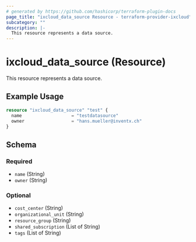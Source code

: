 ```yaml
---
# generated by https://github.com/hashicorp/terraform-plugin-docs
page_title: "ixcloud_data_source Resource - terraform-provider-ixcloud"
subcategory: ""
description: |-
  This resource represents a data source.
---
```


# ixcloud_data_source (Resource)

This resource represents a data source.

## Example Usage

```terraform
resource "ixcloud_data_source" "test" {
  name                   = "testdatasource"
  owner                  = "hans.mueller@inventx.ch"
}
```

<!-- schema generated by tfplugindocs -->
## Schema

### Required

- `name` (String)
- `owner` (String)

### Optional

- `cost_center` (String)
- `organizational_unit` (String)
- `resource_group` (String)
- `shared_subscription` (List of String)
- `tags` (List of String)


